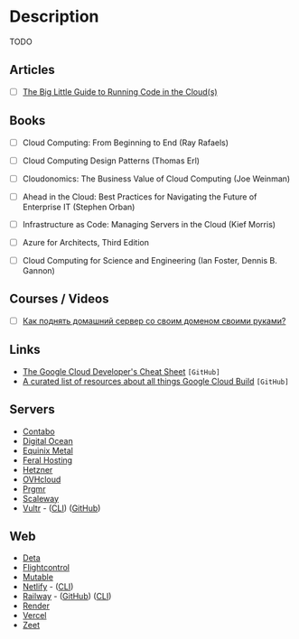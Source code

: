 # Description

TODO


## Articles

- [ ] [The Big Little Guide to Running Code in the Cloud(s)](https://sudhir.io/the-big-little-guide-to-running-code-in-the-clouds/)


## Books

- [ ] Cloud Computing: From Beginning to End (Ray Rafaels)
- [ ] Cloud Computing Design Patterns (Thomas Erl)
- [ ] Cloudonomics: The Business Value of Cloud Computing (Joe Weinman)
- [ ] Ahead in the Cloud: Best Practices for Navigating the Future of Enterprise IT (Stephen Orban)
- [ ] Infrastructure as Code: Managing Servers in the Cloud (Kief Morris)
- [ ] Azure for Architects, Third Edition
- [ ] Cloud Computing for Science and Engineering (Ian Foster, Dennis B. Gannon)


## Courses / Videos

- [ ] [Как поднять домашний сервер со своим доменом своими руками?](https://youtu.be/avl5rVi-HNo)


## Links

- [The Google Cloud Developer's Cheat Sheet](https://github.com/priyankavergadia/google-cloud-4-words) `[GitHub]`
- [A curated list of resources about all things Google Cloud Build](https://github.com/Timtech4u/awesome-cloudbuild) `[GitHub]`


## Servers

- [Contabo](https://contabo.com/en/)
- [Digital Ocean](https://www.digitalocean.com/)
- [Equinix Metal](https://metal.equinix.com/)
- [Feral Hosting](https://www.feralhosting.com/pricing)
- [Hetzner](https://www.hetzner.com/)
- [OVHcloud](https://www.ovh.com/world/)
- [Prgmr](https://prgmr.com/xen/)
- [Scaleway](https://www.scaleway.com/en/)
- [Vultr](https://www.vultr.com/) - ([CLI](https://github.com/vultr/vultr-cli)) ([GitHub](https://github.com/vultr))


## Web

- [Deta](https://www.deta.sh/)
- [Flightcontrol](https://flightcontrol.dev/)
- [Mutable](https://mutable.io/)
- [Netlify](https://www.netlify.com/) - ([CLI](https://github.com/netlify/cli))
- [Railway](https://railway.app/) - ([GitHub](https://github.com/railwayapp)) ([CLI](https://github.com/railwayapp/cli))
- [Render](https://render.com/)
- [Vercel](https://vercel.com)
- [Zeet](https://zeet.co/)
